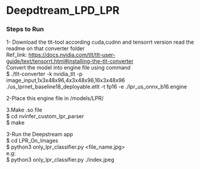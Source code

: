 # Deepdtream_LPD_LPR

<h3>Steps to Run </h3>

1- Download the tlt-tool according cuda,cudnn and tensorrt version read the readme on that converter folder<br>
Ref_link: https://docs.nvidia.com/tlt/tlt-user-guide/text/tensorrt.html#installing-the-tlt-converter <br>
Convert the model into engine file using command <br>
$ ./tlt-converter -k nvidia_tlt -p image_input,1x3x48x96,4x3x48x96,16x3x48x96 ./us_lprnet_baseline18_deployable.etlt -t fp16 -e ./lpr_us_onnx_b16.engine<br>

2-Place this engine file in /models/LPR/<br>

3.Make .so file <br>
$ cd nvinfer_custom_lpr_parser <br>
$ make <br>

3-Run the Deepstream app<br>
$ cd LPR_On_Images<br>
$ python3 only_lpr_classifier.py <file_name.jpg><br>
e.g:<br>
$ python3 only_lpr_classifier.py ./index.jpeg<br>

